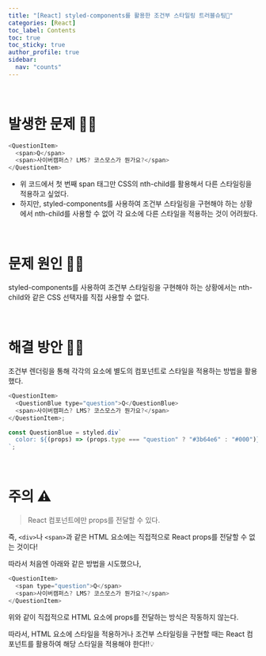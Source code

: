 ```yaml
---
title: "[React] styled-components를 활용한 조건부 스타일링 트러블슈팅💫"
categories: [React]
toc_label: Contents
toc: true
toc_sticky: true
author_profile: true
sidebar:
  nav: "counts"
---
```


<br>

# 발생한 문제 🤦‍♀️

```js
<QuestionItem>
  <span>Q</span>
  <span>사이버캠퍼스? LMS? 코스모스가 뭔가요?</span>
</QuestionItem>
```

- 위 코드에서 첫 번째 span 태그만 CSS의 nth-child를 활용해서 다른 스타일링을 적용하고 싶었다.
- 하지만, styled-components를 사용하여 조건부 스타일링을 구현해야 하는 상황에서 nth-child를 사용할 수 없어 각 요소에 다른 스타일을 적용하는 것이 어려웠다.

<br>

# 문제 원인 🤷‍♀️

styled-components를 사용하여 조건부 스타일링을 구현해야 하는 상황에서는 nth-child와 같은 CSS 선택자를 직접 사용할 수 없다.

<br>

# 해결 방안 💁‍♀️

조건부 렌더링을 통해 각각의 요소에 별도의 컴포넌트로 스타일을 적용하는 방법을 활용했다.

```js
<QuestionItem>
  <QuestionBlue type="question">Q</QuestionBlue>
  <span>사이버캠퍼스? LMS? 코스모스가 뭔가요?</span>
</QuestionItem>;

const QuestionBlue = styled.div`
  color: ${(props) => (props.type === "question" ? "#3b64e6" : "#000")};
`;
```

<br>

# 주의 ⚠️

> React 컴포넌트에만 props를 전달할 수 있다.

즉, `<div>`나 `<span>`과 같은 HTML 요소에는 직접적으로 React props를 전달할 수 없는 것이다!

따라서 처음엔 아래와 같은 방법을 시도했으나,

```js
<QuestionItem>
  <span type="question">Q</span>
  <span>사이버캠퍼스? LMS? 코스모스가 뭔가요?</span>
</QuestionItem>
```

위와 같이 직접적으로 HTML 요소에 props를 전달하는 방식은 작동하지 않는다.

따라서, HTML 요소에 스타일을 적용하거나 조건부 스타일링을 구현할 때는 React 컴포넌트를 활용하여 해당 스타일을 적용해야 한다!!💡

<br>
